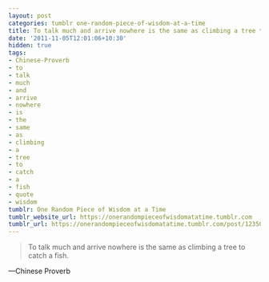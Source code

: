 ```yaml
---
layout: post
categories: tumblr one-random-piece-of-wisdom-at-a-time
title: To talk much and arrive nowhere is the same as climbing a tree to catch a fish.
date: '2011-11-05T12:01:06+10:30'
hidden: true
tags:
- Chinese-Proverb
- to
- talk
- much
- and
- arrive
- nowhere
- is
- the
- same
- as
- climbing
- a
- tree
- to
- catch
- a
- fish
- quote
- wisdom
tumblr: One Random Piece of Wisdom at a Time
tumblr_website_url: https://onerandompieceofwisdomatatime.tumblr.com
tumblr_url: https://onerandompieceofwisdomatatime.tumblr.com/post/12350246132/to-talk-much-and-arrive-nowhere-is-the-same-as
---
```

> To talk much and arrive nowhere is the same as climbing a tree to catch a fish.

—Chinese Proverb

